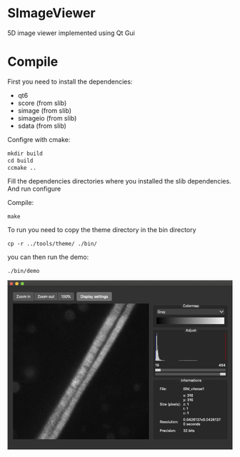 # SImageViewer

5D image viewer implemented using Qt Gui


# Compile

First you need to install the dependencies: 
- qt6
- score (from slib)
- simage  (from slib)
- simageio (from slib)
- sdata (from slib)

Configre with cmake:
```
mkdir build
cd build
ccmake ..
```

Fill the dependencies directories where you installed the slib dependencies. And run configure

Compile:
```
make
```

To run you need to copy the theme directory in the bin directory
```
cp -r ../tools/theme/ ./bin/
```

you can then run the demo:
```
./bin/demo
```

![image](screenshot.png)



  